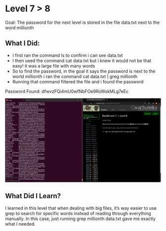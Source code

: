 # Level 7 > 8

Goal: 
The password for the next level is stored in the file data.txt next to the word millionth

## What I Did:

- I first ran the command ls to confirm i can see data.txt
- I then used the command cat data.txt but i knew it would not be that easy! it was a large file with many words
- So to find the password, in the goal it says the password is next to the world millionth i ran the command cat data.txt | greg millionth
- Running that command filtered the file and i found the password

Password Found: dfwvzFQi4mU0wfNbFOe9RoWskMLg7eEc

![Image](images/Level7to8.png)

## What Did I Learn?

I learned in this level that when dealing with big files, it’s way easier to use grep to search for specific words instead of reading through everything manually. In this case, just running grep millionth data.txt gave me exactly what I needed.